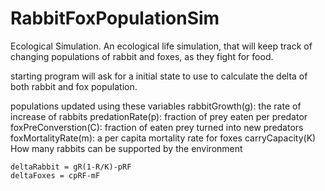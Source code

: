 # RabbitFoxPopulationSim

Ecological Simulation.
An ecological life simulation, that will keep track of changing populations of rabbit and foxes, as they fight for food.

starting program will ask for a initial state to use to calculate the delta of both rabbit and fox population.

populations updated using these variables
    rabbitGrowth(g): the rate of increase of rabbits
    predationRate(p): fraction of prey eaten per predator
    foxPreConverstion(C): fraction of eaten prey turned into new predators
    foxMortalityRate(m): a per capita mortality rate for foxes
    carryCapacity(K) How many rabbits can be supported by the environment

    deltaRabbit = gR(1-R/K)-pRF
    deltaFoxes = cpRF-mF
